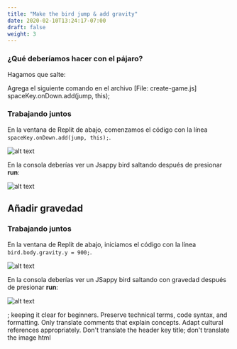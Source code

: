 ```yaml
---
title: "Make the bird jump & add gravity"
date: 2020-02-10T13:24:17-07:00
draft: false
weight: 3
---
```


### ¿Qué deberíamos hacer con el pájaro?

Hagamos que salte:

Agrega el siguiente comando en el archivo [File: create-game.js]
     spaceKey.onDown.add(jump, this);

### Trabajando juntos

En la ventana de Replit de abajo, comenzamos el código con la línea `spaceKey.onDown.add(jump, this);`.

![alt text](../img/jump.png "image to add jump down")

En la consola deberías ver un Jsappy bird saltando después de presionar **run**:

![alt text](../img/jump_output.png "Image of jumping bird")

## Añadir gravedad
### Trabajando juntos

En la ventana de Replit de abajo, iniciamos el código con la línea `bird.body.gravity.y = 900;`.

![alt text](../img/gravity.png "image to add gravity to the bird")

En la consola deberías ver un JSappy bird saltando con gravedad después de presionar **run**:

![alt text](../img/jump_output.png "bird jumping with gravity")

; keeping it clear for beginners. 
        Preserve technical terms, code syntax, and formatting. Only translate comments that explain concepts.
        Adapt cultural references appropriately. Don't translate the header key title; don't translate the image html